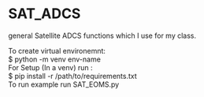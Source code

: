 # SAT_ADCS
general Satellite ADCS functions which I use for my class.

To create virtual environemnt: <br/>
$ python -m venv env-name <br/>
For Setup (In a venv) run : <br/>
$ pip install -r /path/to/requirements.txt <br/>
To run example run SAT_EOMS.py <br/>
